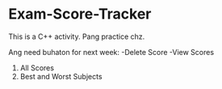 # Exam-Score-Tracker
This is a C++ activity. Pang practice chz.


Ang need buhaton for next week: 
-Delete Score
-View Scores 
  1. All Scores
  2. Best and Worst Subjects
